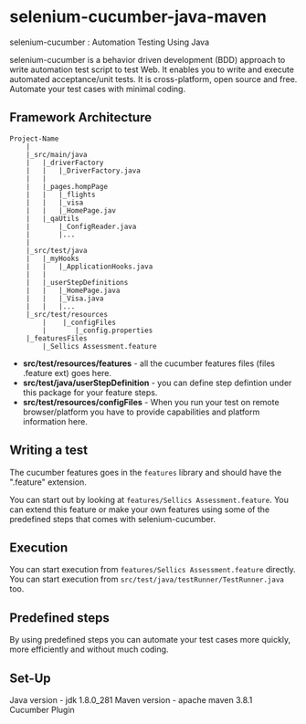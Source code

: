 selenium-cucumber-java-maven
=================

selenium-cucumber : Automation Testing Using Java

selenium-cucumber is a behavior driven development (BDD) approach to write automation test script to test Web.
It enables you to write and execute automated acceptance/unit tests.
It is cross-platform, open source and free.
Automate your test cases with minimal coding.

Framework Architecture
--------------
	Project-Name
		|
		|_src/main/java
		|	|_driverFactory
		|	|	|_DriverFactory.java
		|	|
		|	|_pages.hompPage
		|	|	|_flights
		|	|	|_visa
		|	|	|_HomePage.jav
		|	|_qaUtils
		|		|_ConfigReader.java
		|		|...
		|
		|_src/test/java
		|	|_myHooks
		|	|	|_ApplicationHooks.java
		|	|
		|	|_userStepDefinitions
		|	|	|_HomePage.java
		|	|	|_Visa.java
		|	|	|...
		|_src/test/resources
            |    |_configFiles
            |       |_config.properties
		|_featuresFiles
		    |_Sellics Assessment.feature


* **src/test/resources/features** - all the cucumber features files (files .feature ext) goes here.
* **src/test/java/userStepDefinition** - you can define step defintion under this package for your feature steps.
* **src/test/resources/configFiles** - When you run your test on remote browser/platform you have to provide capabilities and platform information here.

Writing a test
--------------
The cucumber features goes in the `features` library and should have the ".feature" extension.

You can start out by looking at `features/Sellics Assessment.feature`. You can extend this feature or make your own features using some of the predefined steps that comes with selenium-cucumber.

Execution
-----------------
You can start execution from `features/Sellics Assessment.feature` directly.
You can start execution from `src/test/java/testRunner/TestRunner.java` too.

Predefined steps
-----------------
By using predefined steps you can automate your test cases more quickly, more efficiently and without much coding.

Set-Up
-----------------
Java version - jdk 1.8.0_281
Maven version - apache maven 3.8.1      
Cucumber Plugin

